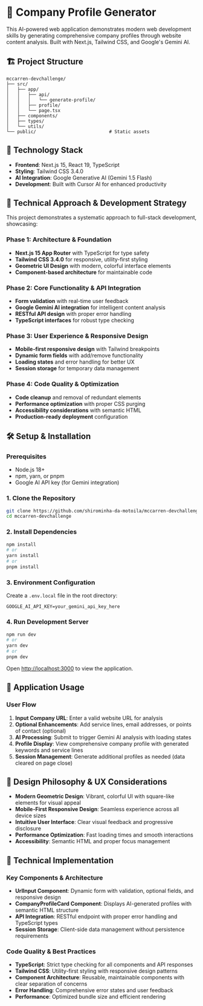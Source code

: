 # 🏢 Company Profile Generator

This AI-powered web application demonstrates modern web development skills by generating comprehensive company profiles through website content analysis. Built with Next.js, Tailwind CSS, and Google's Gemini AI.

## 🏗️ Project Structure

```
mccarren-devchallenge/
├── src/
│   ├── app/
│   │   ├── api/
│   │   │   └── generate-profile/
│   │   ├── profile/ 
│   │   └── page.tsx
│   ├── components/
│   ├── types/
│   └── utils/
└── public/                           # Static assets
```

## 🚀 Technology Stack

- **Frontend**: Next.js 15, React 19, TypeScript
- **Styling**: Tailwind CSS 3.4.0
- **AI Integration**: Google Generative AI (Gemini 1.5 Flash)
- **Development**: Built with Cursor AI for enhanced productivity

## 🎯 Technical Approach & Development Strategy

This project demonstrates a systematic approach to full-stack development, showcasing:

### Phase 1: Architecture & Foundation
- **Next.js 15 App Router** with TypeScript for type safety
- **Tailwind CSS 3.4.0** for responsive, utility-first styling
- **Geometric UI Design** with modern, colorful interface elements
- **Component-based architecture** for maintainable code

### Phase 2: Core Functionality & API Integration
- **Form validation** with real-time user feedback
- **Google Gemini AI integration** for intelligent content analysis
- **RESTful API design** with proper error handling
- **TypeScript interfaces** for robust type checking

### Phase 3: User Experience & Responsive Design
- **Mobile-first responsive design** with Tailwind breakpoints
- **Dynamic form fields** with add/remove functionality
- **Loading states** and error handling for better UX
- **Session storage** for temporary data management

### Phase 4: Code Quality & Optimization
- **Code cleanup** and removal of redundant elements
- **Performance optimization** with proper CSS purging
- **Accessibility considerations** with semantic HTML
- **Production-ready deployment** configuration

## 🛠️ Setup & Installation

### Prerequisites
- Node.js 18+ 
- npm, yarn, or pnpm
- Google AI API key (for Gemini integration)

### 1. Clone the Repository
```bash
git clone https://github.com/shirominha-da-motoila/mccarren-devchallenge.git
cd mccarren-devchallenge
```

### 2. Install Dependencies
```bash
npm install
# or
yarn install
# or
pnpm install
```

### 3. Environment Configuration
Create a `.env.local` file in the root directory:
```env
GOOGLE_AI_API_KEY=your_gemini_api_key_here
```

### 4. Run Development Server
```bash
npm run dev
# or
yarn dev
# or
pnpm dev
```

Open [http://localhost:3000](http://localhost:3000) to view the application.


## 📱 Application Usage

### User Flow
1. **Input Company URL**: Enter a valid website URL for analysis
2. **Optional Enhancements**: Add service lines, email addresses, or points of contact (optional)
3. **AI Processing**: Submit to trigger Gemini AI analysis with loading states
4. **Profile Display**: View comprehensive company profile with generated keywords and service lines
5. **Session Management**: Generate additional profiles as needed (data cleared on page close)

## 🎨 Design Philosophy & UX Considerations

- **Modern Geometric Design**: Vibrant, colorful UI with square-like elements for visual appeal
- **Mobile-First Responsive Design**: Seamless experience across all device sizes
- **Intuitive User Interface**: Clear visual feedback and progressive disclosure
- **Performance Optimization**: Fast loading times and smooth interactions
- **Accessibility**: Semantic HTML and proper focus management

## 🔧 Technical Implementation

### Key Components & Architecture
- **UrlInput Component**: Dynamic form with validation, optional fields, and responsive design
- **CompanyProfileCard Component**: Displays AI-generated profiles with semantic HTML structure
- **API Integration**: RESTful endpoint with proper error handling and TypeScript types
- **Session Storage**: Client-side data management without persistence requirements

### Code Quality & Best Practices
- **TypeScript**: Strict type checking for all components and API responses
- **Tailwind CSS**: Utility-first styling with responsive design patterns
- **Component Architecture**: Reusable, maintainable components with clear separation of concerns
- **Error Handling**: Comprehensive error states and user feedback
- **Performance**: Optimized bundle size and efficient rendering
